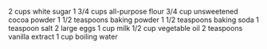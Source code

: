 2 cups white sugar
1 3/4 cups all-purpose flour
3/4 cup unsweetened cocoa powder
1 1/2 teaspoons baking powder
1 1/2 teaspoons baking soda
1 teaspoon salt
2 large eggs 
1 cup milk
1/2 cup vegetable oil
2 teaspoons vanilla extract
1 cup boiling water